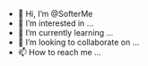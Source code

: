 - 👋 Hi, I’m @SofterMe
- 👀 I’m interested in ...
- 🌱 I’m currently learning ...
- 💞️ I’m looking to collaborate on ...
- 📫 How to reach me ...

<!---
SofterMe/SofterMe is a ✨ special ✨ repository because its `README.md` (this file) appears on your GitHub profile.
You can click the Preview link to take a look at your changes.
--->
